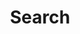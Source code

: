 ---
title: "Search" # in any language you want
layout: "search" # is necessary
# description: "Description for Search"
summary: "search"
placeholder: "Keyword"
---
